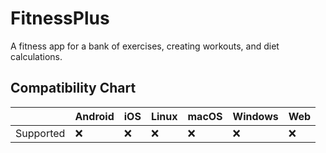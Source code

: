 # FitnessPlus

A fitness app for a bank of exercises, creating workouts, and diet calculations.


## Compatibility Chart

|                       | Android            | iOS                | Linux              | macOS              | Windows            | Web                |
| --------------------- | ------------------ | ------------------ | ------------------ | ------------------ | ------------------ | ------------------ |
| Supported             | :x:                | :x:                | :x:                | :x:                | :x:                | :x:                |

